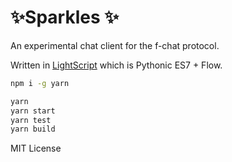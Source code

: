 # ✨Sparkles ✨

An experimental chat client for the f-chat protocol.

Written in [LightScript](http://www.lightscript.org/) which is Pythonic ES7 + Flow.

```bash
npm i -g yarn

yarn
yarn start
yarn test
yarn build
```

MIT License
